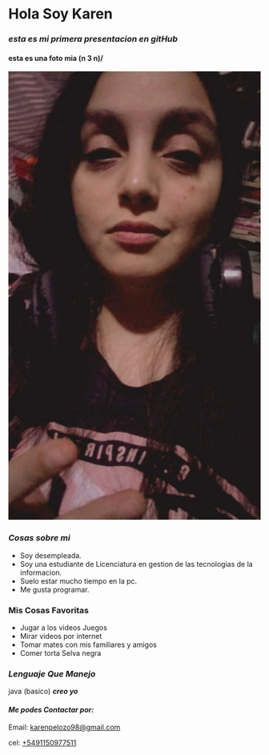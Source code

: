  #  **Hola Soy Karen**  # 
 ### *esta es mi primera presentacion en gitHub* ###
#### esta es una foto mia  \(n 3 n)/ ####
![fotoPresentacion.jpeg](imagenes/fotoPresentacion.jpeg)
### *Cosas sobre mi* ###
- Soy desempleada.
- Soy una estudiante de Licenciatura en gestion de las tecnologias de la informacion. 
- Suelo estar mucho tiempo en la pc.
- Me gusta programar.

### Mis Cosas Favoritas ###
- Jugar a los videos Juegos
- Mirar videos por internet
- Tomar mates con mis familiares y amigos
- Comer torta Selva negra 

### ***Lenguaje Que Manejo*** ###
java (basico) ***creo yo***

#### ***Me podes Contactar por:*** ####
Email: [karenpelozo98@gmail.com](mailto:karenpelozo98@gmail.com)

 cel: [+5491150977511](blank:#https://api.whatsapp.com/send?phone=5491150977511)